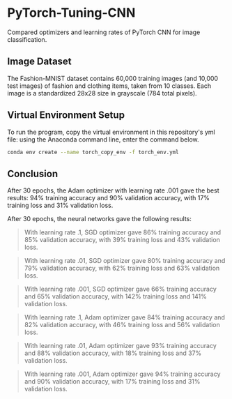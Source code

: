 # PyTorch-Tuning-CNN
Compared optimizers and learning rates of PyTorch CNN for image classification.

## Image Dataset
The Fashion-MNIST dataset contains 60,000 training images (and 10,000 test images) of fashion and clothing items, taken from 10 classes. Each image is a standardized 28x28 size in grayscale (784 total pixels).

## Virtual Environment Setup
To run the program, copy the virtual environment in this repository's yml file: using the Anaconda command line, enter the command below.  
```bash
conda env create --name torch_copy_env -f torch_env.yml
```

## Conclusion
After 30 epochs, the Adam optimizer with learning rate .001 gave the best results: 94% training accuracy and 90% validation accuracy, with 17% training loss and 31% validation loss.

After 30 epochs, the neural networks gave the following results:

  > With learning rate .1, SGD optimizer gave 86% training accuracy and 85% validation accuracy, with 39% training loss and 43% validation loss.

  > With learning rate .01, SGD optimizer gave 80% training accuracy and 79% validation accuracy, with 62% training loss and 63% validation loss.

  > With learning rate .001, SGD optimizer gave 66% training accuracy and 65% validation accuracy, with 142% training loss and 141% validation loss.

  > With learning rate .1, Adam optimizer gave 84% training accuracy and 82% validation accuracy, with 46% training loss and 56% validation loss.

  > With learning rate .01, Adam optimizer gave 93% training accuracy and 88% validation accuracy, with 18% training loss and 37% validation loss.

  > With learning rate .001, Adam optimizer gave 94% training accuracy and 90% validation accuracy, with 17% training loss and 31% validation loss.
